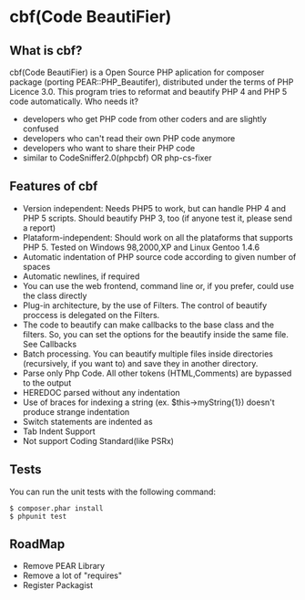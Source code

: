 # cbf(Code BeautiFier)

## What is cbf?

cbf(Code BeautiFier) is a Open Source PHP aplication for composer package (porting PEAR::PHP_Beautifer), distributed under the terms of PHP Licence 3.0. This program tries to reformat and beautify PHP 4 and PHP 5 code automatically.
Who needs it?

* developers who get PHP code from other coders and are slightly confused
* developers who can't read their own PHP code anymore
* developers who want to share their PHP code
* similar to CodeSniffer2.0(phpcbf) OR php-cs-fixer
	
## Features of cbf

* Version independent: Needs PHP5 to work, but can handle PHP 4 and PHP 5 scripts. Should beautify PHP 3, too (if anyone test it, please send a report)
* Plataform-independent: Should work on all the plataforms that supports PHP 5. Tested on Windows 98,2000,XP and Linux Gentoo 1.4.6
* Automatic indentation of PHP source code according to given number of spaces
* Automatic newlines, if required
* You can use the web frontend, command line or, if you prefer, could use the class directly
* Plug-in architecture, by the use of Filters. The control of beautify proccess is delegated on the Filters.
* The code to beautify can make callbacks to the base class and the filters. So, you can set the options for the beautify inside the same file. See Callbacks
* Batch processing. You can beautify multiple files inside directories (recursively, if you want to) and save they in another directory.
* Parse only Php Code. All other tokens (HTML,Comments) are bypassed to the output
* HEREDOC parsed without any indentation
* Use of braces for indexing a string (ex. $this->myString{1}) doesn't produce strange indentation
* Switch statements are indented as 
* Tab Indent Support
* Not support Coding Standard(like PSRx)

## Tests
You can run the unit tests with the following command:

    $ composer.phar install
    $ phpunit test

## RoadMap
* Remove PEAR Library
* Remove a lot of "requires"
* Register Packagist
